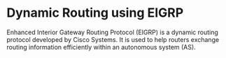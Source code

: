 # Dynamic Routing using EIGRP

Enhanced Interior Gateway Routing Protocol (EIGRP) is a dynamic routing protocol developed by Cisco Systems. It is used to help routers exchange routing information efficiently within an autonomous system (AS).

